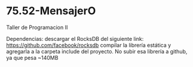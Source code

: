 # 75.52-MensajerO
Taller de Programacion II

Dependencias:
descargar el RocksDB del siguiente link: https://github.com/facebook/rocksdb
compilar la librería estática y agregarla a la carpeta include del proyecto.
No subir esa librería a github, ya que pesa ~140MB
